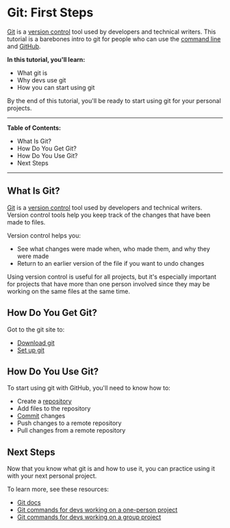 # Git: First Steps

[Git](https://git-scm.com/) is a [version control](https://en.wikipedia.org/wiki/Version_control) tool used by developers and technical writers. This tutorial is a barebones intro to git for people who can use the [command line](https://en.wikipedia.org/wiki/Command-line_interface) and [GitHub](https://github.com).

**In this tutorial, you'll learn:**
- What git is
- Why devs use git
- How you can start using git

By the end of this tutorial, you'll be ready to start using git for your personal projects.

---
**Table of Contents:**
- What Is Git?
- How Do You Get Git?
- How Do You Use Git?
- Next Steps
---

## What Is Git?

[Git](https://git-scm.com/) is a [version control](https://en.wikipedia.org/wiki/Version_control) tool used by developers and technical writers. Version control tools help you keep track of the changes that have been made to files.

Version control helps you:
- See what changes were made when, who made them, and why they were made
- Return to an earlier version of the file if you want to undo changes

Using version control is useful for all projects, but it's especially important for projects that have more than one person involved since they may be working on the same files at the same time.

## How Do You Get Git?

Got to the git site to:
- [Download git](https://git-scm.com/downloads)
- [Set up git](https://git-scm.com/book/en/v2/Getting-Started-First-Time-Git-Setup)

## How Do You Use Git?

To start using git with GitHub, you'll need to know how to:
- Create a [repository](https://en.wikipedia.org/wiki/Repository_(version_control))
- Add files to the repository
- [Commit](https://en.wikipedia.org/wiki/Commit_(version_control)) changes
- Push changes to a remote repository
- Pull changes from a remote repository

## Next Steps
Now that you know what git is and how to use it, you can practice using it with your next personal project.

To learn more, see these resources:
- [Git docs](https://git-scm.com/docs/)
- [Git commands for devs working on a one-person project](https://git-scm.com/docs/giteveryday#STANDALONE)
- [Git commands for devs working on a group project](https://git-scm.com/docs/giteveryday#PARTICIPANT) 
